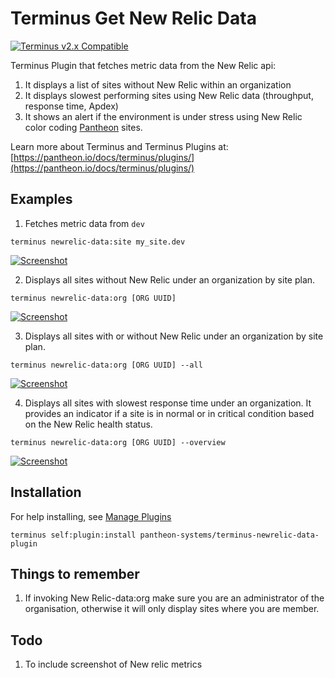 # Terminus Get New Relic Data

[![Terminus v2.x Compatible](https://img.shields.io/badge/terminus-v2.x-green.svg)](https://github.com/pantheon-systems/terminus)

Terminus Plugin that fetches metric data from the New Relic api:
1. It displays a list of sites without New Relic within an organization
2. It displays slowest performing sites using New Relic data (throughput, response time, Apdex)
3. It shows an alert if the environment is under stress using New Relic color coding
 [Pantheon](https://www.pantheon.io) sites.

Learn more about Terminus and Terminus Plugins at:
[https://pantheon.io/docs/terminus/plugins/](https://pantheon.io/docs/terminus/plugins/)



## Examples

1. Fetches metric data from `dev`
```
terminus newrelic-data:site my_site.dev
```
[![Screenshot](http://dev-wpmanila.pantheonsite.io/wp-content/uploads/nr-site1.png)](https://github.com/pantheon-systems/terminus)

2. Displays all sites without New Relic under an organization by site plan.
```
terminus newrelic-data:org [ORG UUID]
```
[![Screenshot](http://dev-wpmanila.pantheonsite.io/wp-content/uploads/nr-org3.png)](https://github.com/pantheon-systems/terminus)

3. Displays all sites with or without New Relic under an organization by site plan.
```
terminus newrelic-data:org [ORG UUID] --all
```
[![Screenshot](http://dev-wpmanila.pantheonsite.io/wp-content/uploads/nr-org1.png)](https://github.com/pantheon-systems/terminus)

4. Displays all sites with slowest response time  under an organization. It provides an indicator if a site is in normal or in critical condition based on the New Relic health status.
```
terminus newrelic-data:org [ORG UUID] --overview
```
[![Screenshot](http://dev-wpmanila.pantheonsite.io/wp-content/uploads/nr-org2.png)](https://github.com/pantheon-systems/terminus)

## Installation
For help installing, see [Manage Plugins](https://pantheon.io/docs/terminus/plugins/)

```
terminus self:plugin:install pantheon-systems/terminus-newrelic-data-plugin
```

## Things to remember
1. If invoking New Relic-data:org make sure you are an administrator of the organisation, otherwise it will only display sites where you are member. 

## Todo
1. To include screenshot of New relic metrics 

